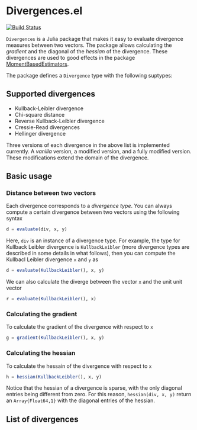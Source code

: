 # Divergences.el

[![Build Status](https://travis-ci.org/gragusa/Divergences.jl.svg?branch=master)](https://travis-ci.org/gragusa/Divergences.jl)

`Divergences` is a Julia package that makes it easy to evaluate divergence measures between two vectors. The package allows calculating the *gradient*  and the diagonal of the *hessian* of the divergence. These divergences are used to good effects in the package [MomentBasedEstimators](http://github.com/gragusa/MomentBasedEstimators.jl/git). 

The package defines a `Divergence` type with the following suptypes:

## Supported divergences

* Kullback-Leibler divergence
* Chi-square distance
* Reverse Kullback-Leibler divergence
* Cressie-Read divergences
* Hellinger divergence

Three versions of each divergence in the above list is implemented currently. A *vanilla* version, a modified version, and a fully modified version. These modifications extend the domain of the divergence.

## Basic usage 

### Distance between two vectors

Each divergence corresponds to a *divergence type*. You can always compute a certain divergence between two vectors using the following
syntax

```julia
d = evaluate(div, x, y)
```

Here, `div` is an instance of a divergence type. For example, the type
for Kullback Leibler divergence is ``KullbackLeibler`` (more divergence
types are described in some details in what follows), then you can
compute the Kullbacl Leibler divergence ``x`` and ``y`` as
```julia
d = evaluate(KullbackLeibler(), x, y)
```

We can also calculate the diverge between the vector ``x`` and the unit unit vector
```julia
r = evaluate(KullbackLeibler(), x)
```

### Calculating the gradient

To calculate the gradient of the divergence with respect to ``x``
```julia
g = gradient(KullbackLeibler(), x, y)
```

### Calculating the hessian
To calculate the hessain of the divergence with respect to ``x``
```julia
h = hessian(KullbackLeibler(), x, y)
```

Notice that the hessian of a divergence is sparse, with the only diagonal entries being different from zero. For this reason, `hessian(div, x, y)` return an `Array{Float64,1}` with the diagonal entries of the hessian.

## List of divergences


